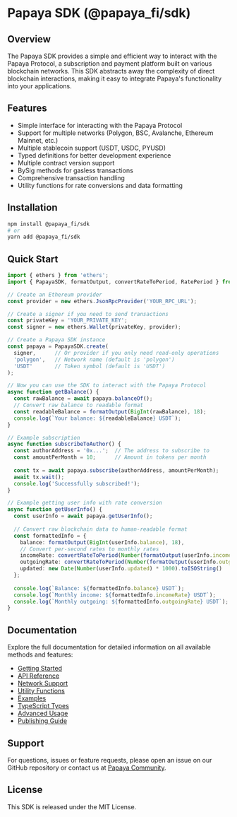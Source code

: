 # Papaya SDK (@papaya_fi/sdk)

## Overview

The Papaya SDK provides a simple and efficient way to interact with the Papaya Protocol, a subscription and payment platform built on various blockchain networks. This SDK abstracts away the complexity of direct blockchain interactions, making it easy to integrate Papaya's functionality into your applications.

## Features

- Simple interface for interacting with the Papaya Protocol
- Support for multiple networks (Polygon, BSC, Avalanche, Ethereum Mainnet, etc.)
- Multiple stablecoin support (USDT, USDC, PYUSD)
- Typed definitions for better development experience
- Multiple contract version support
- BySig methods for gasless transactions
- Comprehensive transaction handling
- Utility functions for rate conversions and data formatting

## Installation

```bash
npm install @papaya_fi/sdk
# or
yarn add @papaya_fi/sdk
```

## Quick Start

```typescript
import { ethers } from 'ethers';
import { PapayaSDK, formatOutput, convertRateToPeriod, RatePeriod } from '@papaya_fi/sdk';

// Create an Ethereum provider
const provider = new ethers.JsonRpcProvider('YOUR_RPC_URL');

// Create a signer if you need to send transactions
const privateKey = 'YOUR_PRIVATE_KEY';
const signer = new ethers.Wallet(privateKey, provider);

// Create a Papaya SDK instance
const papaya = PapayaSDK.create(
  signer,      // Or provider if you only need read-only operations
  'polygon',   // Network name (default is 'polygon')
  'USDT'       // Token symbol (default is 'USDT')
);

// Now you can use the SDK to interact with the Papaya Protocol
async function getBalance() {
  const rawBalance = await papaya.balanceOf();
  // Convert raw balance to readable format
  const readableBalance = formatOutput(BigInt(rawBalance), 18);
  console.log(`Your balance: ${readableBalance} USDT`);
}

// Example subscription
async function subscribeToAuthor() {
  const authorAddress = '0x...';  // The address to subscribe to
  const amountPerMonth = 10;      // Amount in tokens per month
  
  const tx = await papaya.subscribe(authorAddress, amountPerMonth);
  await tx.wait();
  console.log('Successfully subscribed!');
}

// Example getting user info with rate conversion
async function getUserInfo() {
  const userInfo = await papaya.getUserInfo();
  
  // Convert raw blockchain data to human-readable format
  const formattedInfo = {
    balance: formatOutput(BigInt(userInfo.balance), 18),
    // Convert per-second rates to monthly rates
    incomeRate: convertRateToPeriod(Number(formatOutput(userInfo.incomeRate, 18)), RatePeriod.MONTH),
    outgoingRate: convertRateToPeriod(Number(formatOutput(userInfo.outgoingRate, 18)), RatePeriod.MONTH),
    updated: new Date(Number(userInfo.updated) * 1000).toISOString()
  };
  
  console.log(`Balance: ${formattedInfo.balance} USDT`);
  console.log(`Monthly income: ${formattedInfo.incomeRate} USDT`);
  console.log(`Monthly outgoing: ${formattedInfo.outgoingRate} USDT`);
}
```

## Documentation

Explore the full documentation for detailed information on all available methods and features:

- [Getting Started](./documentation/getting-started.md)
- [API Reference](./documentation/api-reference.md)
- [Network Support](./documentation/network-support.md)
- [Utility Functions](./documentation/utility-functions.md)
- [Examples](./documentation/examples.md)
- [TypeScript Types](./documentation/typescript-types.md)
- [Advanced Usage](./documentation/advanced-usage.md)
- [Publishing Guide](./documentation/publish.md)

## Support

For questions, issues or feature requests, please open an issue on our GitHub repository or contact us at [Papaya Community](https://t.me/PapayaCommunity/26037).

## License

This SDK is released under the MIT License. 